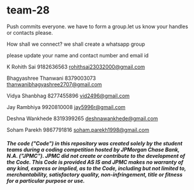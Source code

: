 # team-28

Push commits everyone. we have to form a group.let us know your handles or contacts please.

How shall we connect?
we shall create a whatsapp group

please update your name and contact number and email id

K Rohith Sai  9182636563  rohithsai23032000@gmail.com

Bhagyashree Thanwani 8379003073 thanwanibhagyashree2707@gmail.com

Vidya Shanbhag 8277455896 vid2496@gmail.com

Jay Rambhiya 9920810008 jay5996r@gmail.com

Deshna Wankhede 8319399265 deshnawankhede@gmail.com

Soham Parekh 9867791816 soham.parekh1998@gmail.com

##### The code ("Code") in this repository was created solely by the student teams during a coding competition hosted by JPMorgan Chase Bank, N.A. ("JPMC").						JPMC did not create or contribute to the development of the Code.  This Code is provided AS IS and JPMC makes no warranty of any kind, express or implied, as to the Code,						including but not limited to, merchantability, satisfactory quality, non-infringement, title or fitness for a particular purpose or use.